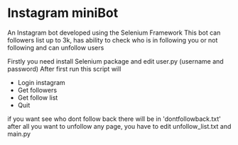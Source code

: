 # Instagram miniBot
An Instagram bot developed using the Selenium Framework
This bot can followers list up to 3k, has ability to check who is in following you or not following and can unfollow users

Firstly you need install Selenium package and edit user.py (username and password)
After first run this script will 
- Login instagram 
- Get followers
- Get follow list
- Quit

if you want see who dont follow back there will be in 'dontfollowback.txt'
after all you want to unfollow any page, you have to edit unfollow_list.txt and main.py
